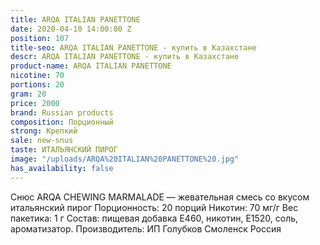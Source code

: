 ```yaml
---
title: ARQA ITALIAN PANETTONE
date: 2020-04-10 14:00:00 Z
position: 107
title-seo: ARQA ITALIAN PANETTONE - купить в Казахстане
descr: ARQA ITALIAN PANETTONE - купить в Казахстане
product-name: ARQA ITALIAN PANETTONE
nicotine: 70
portions: 20
gram: 20
price: 2000
brand: Russian products
composition: Порционный
strong: Крепкий
sale: new-snus
taste: ИТАЛЬЯНСКИЙ ПИРОГ
image: "/uploads/ARQA%20ITALIAN%20PANETTONE%20.jpg"
has_availability: false
---
```


Снюс ARQA CHEWING MARMALADE — жевательная смесь со вкусом итальянский пирог Порционность: 20 порций Никотин: 70 мг/г Вес пакетика: 1 г Состав: пищевая добавка E460, никотин, E1520, соль, ароматизатор. Производитель: ИП Голубков Смоленск Россия